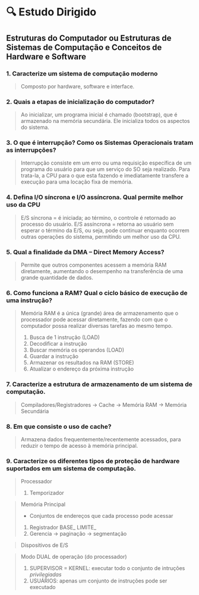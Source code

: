 <h1>🔍 Estudo Dirigido</h1>
<h2>Estruturas do Computador ou Estruturas de Sistemas de Computação e Conceitos de Hardware e Software</h2>

<h3>1. Caracterize um sistema de computação moderno</h3>

> Composto por hardware, software e interface.

<h3>2. Quais a etapas de inicialização do computador?</h3>

> Ao inicializar, um programa inicial é chamado (bootstrap), que é armazenado na memória secundária. Ele inicializa todos os aspectos do sistema.

<h3>3. O que é interrupção? Como os Sistemas Operacionais tratam as interrupções?</h3>

> Interrupção consiste em um erro ou uma requisição específica de um programa do usuário para que um serviço do SO seja realizado. Para trata-la, a CPU para o que esta fazendo e imediatamente transfere a execução para uma locação fixa de memória.

<h3>4. Defina I/O síncrona e I/O assíncrona. Qual permite melhor uso da CPU</h3>

> E/S síncrona = é iniciada; ao término, o controle é retornado ao processo do usuário.
> E/S assíncrona = retorna ao usuário sem esperar o término da E/S, ou seja, pode continuar enquanto ocorrem outras operações do sistema, permitindo um melhor uso da CPU.

<h3>5. Qual a finalidade da DMA – Direct Memory Access? </h3>

> Permite que outros componentes acessem a memória RAM diretamente, aumentando o desempenho na transferência de uma grande quantidade de dados.

<h3>6. Como funciona a RAM? Qual o ciclo básico de execução de uma instrução? </h3>

> Memória RAM é a única (grande) área de armazenamento que o processador pode acessar diretamente, fazendo com que o computador possa realizar diversas tarefas ao mesmo tempo.
> 1. Busca de 1 instrução (LOAD)
> 2. Decodificar a instrução
> 3. Buscar memória os operandos (LOAD)
> 4. Guardar a instrução
> 5. Armazenar os resultados na RAM (STORE)
> 6. Atualizar o endereço da próxima instrução

<h3>7. Caracterize a estrutura de armazenamento de um sistema de computação.</h3>

> Compiladores/Registradores -> Cache -> Memória RAM -> Memória Secundária

<h3>8. Em que consiste o uso de cache?</h3>

> Armazena dados frequentemente/recentemente acessados, para reduzir o tempo de acesso à memória principal.

<h3>9. Caracterize os diferentes tipos de proteção de hardware suportados em um sistema de computação.</h3>

> Processador
> 1. Temporizador

> Memória Principal
> - Conjuntos de endereços que cada processo pode acessar
>  1. Registrador BASE_ LIMITE_
>  2. Gerencia -> paginação -> segmentação

> Dispositivos de E/S

> Modo DUAL de operação (do processador)
> 1. SUPERVISOR = KERNEL: executar todo o conjunto de intruções *privilegiadas*
> 2. USUÁRIOS: apenas um conjunto de instruções pode ser executado
